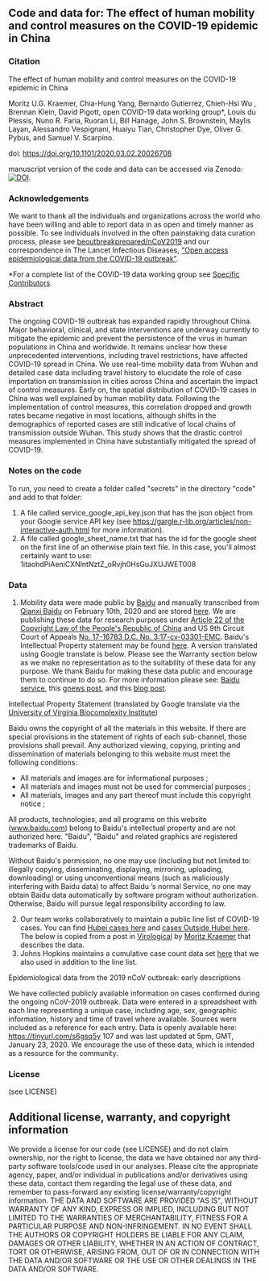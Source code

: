 ## Code and data for: The effect of human mobility and control measures on the COVID-19 epidemic in China

### Citation
The effect of human mobility and control measures on the COVID-19 epidemic in China

Moritz U.G. Kraemer, Chia-Hung Yang, Bernardo Gutierrez, Chieh-Hsi Wu , Brennan Klein, David Pigott, open COVID-19 data working group*, Louis du Plessis, Nuno R. Faria, Ruoran Li, Bill Hanage, John S. Brownstein, Maylis Layan, Alessandro Vespignani, Huaiyu Tian, Christopher Dye, Oliver G. Pybus, and Samuel V. Scarpino.

doi: https://doi.org/10.1101/2020.03.02.20026708

manuscript version of the code and data can be accessed via Zenodo:  [![DOI](https://zenodo.org/badge/241727236.svg)](https://zenodo.org/badge/latestdoi/241727236).

### Acknowledgements
We want to thank all the individuals and organizations across the world who have been willing and able to report data in as open and timely manner as possible. To see individuals involved in the often painstaking data curation process, please see [beoutbreakprepared/nCoV2019](https://github.com/beoutbreakprepared/nCoV2019) and our correspondence in The Lancet Infectious Diseases, ["Open access epidemiological data from the COVID-19 outbreak"](https://www.thelancet.com/journals/laninf/article/PIIS1473-3099(20)30119-5/fulltext).

*For a complete list of the COVID-19 data working group see [Specific Contributors](https://github.com/beoutbreakprepared/nCoV2019).

### Abstract
The ongoing COVID-19 outbreak has expanded rapidly throughout China. Major behavioral, clinical, and state interventions are underway currently to mitigate the epidemic and prevent the persistence of the virus in human populations in China and worldwide. It remains unclear how these unprecedented interventions, including travel restrictions, have affected COVID-19 spread in China. We use real-time mobility data from Wuhan and detailed case data including travel history to elucidate the role of case importation on transmission in cities across China and ascertain the impact of control measures. Early on, the spatial distribution of COVID-19 cases in China was well explained by human mobility data. Following the implementation of control measures, this correlation dropped and growth rates became negative in most locations, although shifts in the demographics of reported cases are still indicative of local chains of transmission outside Wuhan. This study shows that the drastic control measures implemented in China have substantially mitigated the spread of COVID-19.

### Notes on the code
To run, you need to create a folder called "secrets" in the directory "code" and add to that folder:
1.  A file called service_google_api_key.json that has the json object from your Google service API key (see https://gargle.r-lib.org/articles/non-interactive-auth.html for more information).
2. A file called google_sheet_name.txt that has the id for the google sheet on the first line of an otherwise plain text file.  In this case, you'll almost certainly want to use: 1itaohdPiAeniCXNlntNztZ_oRvjh0HsGuJXUJWET008

### Data
1. Mobility data were made public by [Baidu](https://www.baidu.com/) and manually transcribed from [Qianxi Baidu](https://qianxi.baidu.com/) on February 10th, 2020 and are stored [here](https://docs.google.com/spreadsheets/d/1ov7Z2IjEPRB41rmRe4oTF1nI6L3EB9_Bn64AJIkOX6g/edit#gid=0). We are publishing these data for research purposes under [Article 22 of the Copyright Law of the People's Republic of China](https://wipolex.wipo.int/en/text/466268) and US 9th Circuit Court of Appeals [No. 17-16783 D.C. No. 3:17-cv-03301-EMC](http://cdn.ca9.uscourts.gov/datastore/opinions/2019/09/09/17-16783.pdf).  Baidu's Intellectual Property statement may be found [here](https://www.baidu.com/duty/copyright.html). A version translated using Google translate is below.  Please see the Warranty section below as we make no representation as to the suitability of these data for any purpose.  We thank Baidu for making these data public and encourage them to continue to do so.  For more information please see: [Baidu service](https://qianxi.baidu.com/), this [gnews post](https://gnews.org/91700/), and this [blog post](https://zhuanlan.zhihu.com/p/104119625). 

Intellectual Property Statement (translated by Google translate via the [University of Virginia Biocomplexity Institute](https://dataverse.lib.virginia.edu/dataset.xhtml?persistentId=doi:10.18130/V3/YQLJ5W)) 

Baidu owns the copyright of all the materials in this website. If there are special provisions in the statement of rights of each sub-channel, those provisions shall prevail. Any authorized viewing, copying, printing and dissemination of materials belonging to this website must meet the following conditions:

* All materials and images are for informational purposes ;
* All materials and images must not be used for commercial purposes ;
* All materials, images and any part thereof must include this copyright notice ;

All products, technologies, and all programs on this website (www.baidu.com) belong to Baidu's intellectual property and are not authorized here. "Baidu", "Baidu" and related graphics are registered trademarks of Baidu.

Without Baidu's permission, no one may use (including but not limited to: illegally copying, disseminating, displaying, mirroring, uploading, downloading) or using unconventional means (such as maliciously interfering with Baidu data) to affect Baidu ’s normal Service, no one may obtain Baidu data automatically by software program without authorization. Otherwise, Baidu will pursue legal responsibility according to law.

2.  Our team works collaboratively to maintain a public line list of COVID-19 cases.  You can find [Hubei cases here](https://docs.google.com/spreadsheets/d/1itaohdPiAeniCXNlntNztZ_oRvjh0HsGuJXUJWET008/edit#gid=429276722) and [cases Outside Hubei here](https://docs.google.com/spreadsheets/d/1itaohdPiAeniCXNlntNztZ_oRvjh0HsGuJXUJWET008/edit#gid=0). The below is copied from a post in [Virological](http://virological.org/t/epidemiological-data-from-the-ncov-2019-outbreak-early-descriptions-from-publicly-available-data/337) by [Moritz Kraemer](http://evolve.zoo.ox.ac.uk/Evolve/Moritz_Kraemer.html) that describes the data.
3. Johns Hopkins maintains a cumulative case count data set [here](https://docs.google.com/spreadsheets/d/1wQVypefm946ch4XDp37uZ-wartW4V7ILdg-qYiDXUHM/edit#gid=1021921085) that we also used in addition to the line list.

Epidemiological data from the 2019 nCoV outbreak: early descriptions

We have collected publicly available information on cases confirmed during the ongoing nCoV-2019 outbreak. Data were entered in a spreadsheet with each line representing a unique case, including age, sex, geographic information, history and time of travel where available. Sources were included as a reference for each entry. Data is openly available here: https://tinyurl.com/s6gsq5y 107 and was last updated at 5pm, GMT, January 23, 2020. We encourage the use of these data, which is intended as a resource for the community.

### License
(see LICENSE)

## Additional license, warranty, and copyright information
We provide a license for our code (see LICENSE) and do not claim ownership, nor the right to license, the data we have obtained nor any third-party software tools/code used in our analyses.  Please cite the appropriate agency, paper, and/or individual in publications and/or derivatives using these data, contact them regarding the legal use of these data, and remember to pass-forward any existing license/warranty/copyright information.  THE DATA AND SOFTWARE ARE PROVIDED "AS IS", WITHOUT WARRANTY OF ANY KIND, EXPRESS OR IMPLIED, INCLUDING BUT NOT LIMITED TO THE WARRANTIES OF MERCHANTABILITY, FITNESS FOR A PARTICULAR PURPOSE AND NON-INFRINGEMENT. IN NO EVENT SHALL THE AUTHORS OR COPYRIGHT HOLDERS BE LIABLE FOR ANY CLAIM, DAMAGES OR OTHER LIABILITY, WHETHER IN AN ACTION OF CONTRACT, TORT OR OTHERWISE, ARISING FROM, OUT OF OR IN CONNECTION WITH THE DATA AND/OR SOFTWARE OR THE USE OR OTHER DEALINGS IN THE DATA AND/OR SOFTWARE.